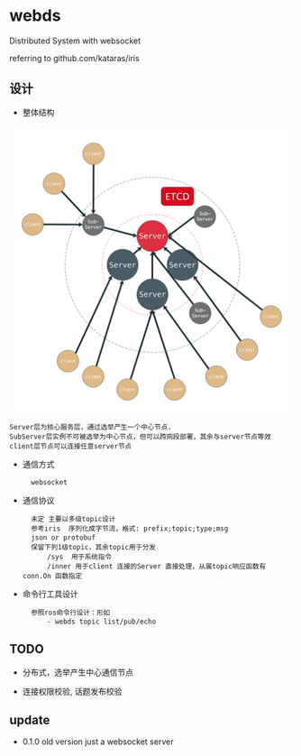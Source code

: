 # webds
Distributed System with websocket

referring to github.com/kataras/iris

## 设计

- 整体结构

![](doc/webds.png)

    Server层为核心服务层，通过选举产生一个中心节点.
    SubServer层实例不可被选举为中心节点，但可以跨网段部署，其余与server节点等效
    client层节点可以连接任意server节点

- 通信方式

        websocket

- 通信协议

        未定 主要以多级topic设计
        参考iris  序列化成字节流，格式: prefix;topic;type;msg
        json or protobuf
        保留下列1级topic，其余topic用于分发
            /sys  用于系统指令
            /inner 用于client 连接的Server 直接处理，从属topic响应函数有 conn.On 函数指定

- 命令行工具设计

        参照ros命令行设计：形如
            - webds topic list/pub/echo

## TODO

- 分布式，选举产生中心通信节点

- 连接权限校验, 话题发布校验


## update

- 0.1.0 old version just a websocket server
